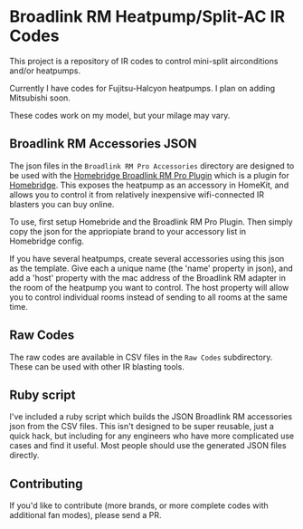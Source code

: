 # Broadlink RM Heatpump/Split-AC IR Codes

This project is a repository of IR codes to control mini-split airconditions and/or heatpumps.

Currently I have codes for Fujitsu-Halcyon heatpumps. I plan on adding Mitsubishi soon. 

These codes work on my model, but your milage may vary.

## Broadlink RM Accessories JSON

The json files in the `Broadlink RM Pro Accessories` directory are designed to be used with the [Homebridge Broadlink RM Pro Plugin](https://github.com/kiwi-cam/homebridge-broadlink-rm#readme) which is a plugin for [Homebridge](https://homebridge.io). This exposes the heatpump as an accessory in HomeKit, and allows you to control it from relatively inexpensive wifi-connected IR blasters you can buy online.

To use, first setup Homebride and the Broadlink RM Pro Plugin. Then simply copy the json for the appriopiate brand to your accessory list in Homebridge config.

If you have several heatpumps, create several accessories using this json as the template. Give each a unique name (the 'name' property in json), and add a 'host' property with the mac address of the Broadlink RM adapter in the room of the heatpump you want to control. The host property will allow you to control individual rooms instead of sending to all rooms at the same time.

## Raw Codes

The raw codes are available in CSV files in the `Raw Codes` subdirectory. These can be used with other IR blasting tools.

## Ruby script

I've included a ruby script which builds the JSON Broadlink RM accessories json from the CSV files. This isn't designed to be super reusable, just a quick hack, but including for any engineers who have more complicated use cases and find it useful. Most people should use the generated JSON files directly.

## Contributing

If you'd like to contribute (more brands, or more complete codes with additional fan modes), please send a PR.

